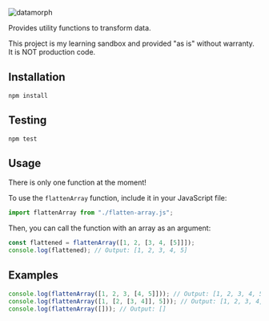 ![datamorph](https://github.com/user-attachments/assets/461b452d-e82a-49d6-99dc-634ef509b41d)

Provides utility functions to transform data.

This project is my learning sandbox
and provided "as is" without warranty. It is NOT production code.

## Installation

`npm install`

## Testing

`npm test`

## Usage

There is only one function at the moment!

To use the `flattenArray` function, include it in your JavaScript file:

```javascript
import flattenArray from "./flatten-array.js";
```

Then, you can call the function with an array as an argument:

```javascript
const flattened = flattenArray([1, 2, [3, 4, [5]]]);
console.log(flattened); // Output: [1, 2, 3, 4, 5]
```

## Examples

```javascript
console.log(flattenArray([1, 2, 3, [4, 5]])); // Output: [1, 2, 3, 4, 5]
console.log(flattenArray([1, [2, [3, 4]], 5])); // Output: [1, 2, 3, 4, 5]
console.log(flattenArray([])); // Output: []
```
